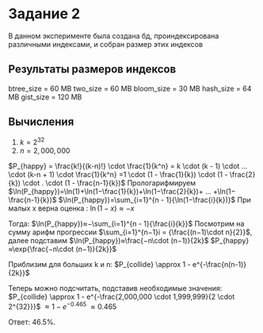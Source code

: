# Задание 2
В данном эксперименте была создана бд, проиндексирована различными индексами, и собран размер этих индексов 

## Результаты размеров индексов
btree_size = 60 MB
two_size = 60 MB
bloom_size = 30 MB
hash_size = 64 MB
gist_size = 120 MB

## Вычисления 

1) $k = 2^{32}$ 
2) $n = 2,000,000$ 

$P_{happy} = \frac{k!}{(k-n)!} \cdot \frac{1}{k^n} = k \cdot (k - 1) \cdot ... \cdot (k-n + 1) \cdot \frac{1}{k^n} =1 \cdot (1 - \frac{1}{k}) \cdot (1 - \frac{2}{k}) \cdot . \cdot (1 - \frac{n-1}{k})$
Прологарифмируем
$\ln⁡(P_{happy})=\ln⁡(1)+\ln⁡(1−\frac{1}{k})+\ln⁡(1−\frac{2}{k})+ ... +\ln⁡(1−\frac{n-1}{k})$ $\ln⁡(P_{happy})=\sum_{i=1}^{n - 1}{\ln⁡(1−\frac{i}{k})}$
При малых x верна оценка : $\ln⁡(1−x)≈−x$

Тогда:
$\ln⁡(P_{happy})≈−\sum_{i=1}^{n - 1}{\frac{i}{k}}$ 
Посмотрим на сумму арифм прогрессии $\sum_{i=1}^{n−1}i = {\frac{(n−1)\cdot n}{2}}$, далее подставим $\ln⁡(P_{happy})≈\frac{−n\cdot (n−1)}{2k}$
$P_{happy}≈\exp{\frac{−n\cdot (n−1)}{2k}}$
 
Приблизим для больших k и n:
$P_{collide} \approx 1 - e^{-\frac{n(n-1)}{2k}}$
 
Теперь можно подсчитать, подставив необходимые значения: $P_{collide} \approx 1 - e^{-\frac{2,000,000 \cdot 1,999,999}{2 \cdot 2^{32}}}$ $\approx 1 - e^{-0.465}$ $\approx 0.465$
 
Ответ: 46.5%.

